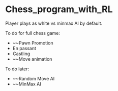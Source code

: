 # Chess_program_with_RL
Player plays as white vs minmax AI by default.  
 
To do for full chess game:  
- ~~Pawn Promotion
- En passant
- Castling
- ~~Move animation

To do later:
- ~~Random Move AI
- ~~MinMax AI

